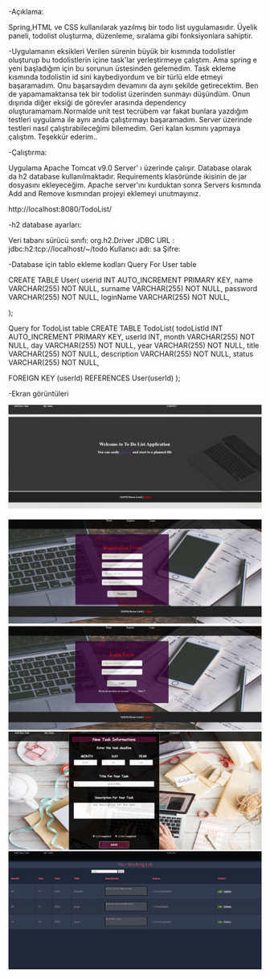 -Açıklama:

Spring,HTML ve CSS kullanılarak yazılmış bir todo list uygulamasıdır. Üyelik paneli, todolist oluşturma, düzenleme, sıralama gibi fonksiyonlara sahiptir.

-Uygulamanın eksikleri
Verilen sürenin büyük bir kısmında todolistler oluşturup bu todolistlerin içine task'lar yerleştirmeye çalıştım. Ama spring e yeni başladığım için bu sorunun üstesinden gelemedim. Task ekleme kısmında todolistin id sini kaybediyordum ve bir türlü elde etmeyi başaramadım. Onu başarsaydım devamını da aynı şekilde getirecektim. Ben de yapamamaktansa tek bir todolist üzerinden sunmayı düşündüm. Onun dışında diğer eksiği de görevler arasında dependency oluşturamamam.Normalde unit test tecrübem var fakat bunlara yazdığım testleri uygulama ile aynı anda çalıştırmayı başaramadım. Server üzerinde testleri nasıl çalıştırabileceğimi bilemedim. Geri kalan kısmını yapmaya çalıştım.
Teşekkür ederim..

-Çalıştırma:

Uygulama Apache Tomcat v9.0 Server' ı üzerinde çalışır. Database olarak da h2 database kullanılmaktadır. Requirements klasöründe ikisinin de jar dosyasını ekleyeceğim. Apache server'ını kurduktan sonra Servers kısmında Add and Remove kısmından projeyi eklemeyi unutmayınız. 

http://localhost:8080/TodoList/

-h2 database ayarları: 

Veri tabanı sürücü sınıfı: org.h2.Driver
JDBC URL : jdbc:h2:tcp://localhost/~/todo
Kullanıcı adı: sa
Şifre: 

-Database için tablo ekleme kodları
Query For User table

CREATE TABLE User(
  userid INT AUTO_INCREMENT PRIMARY KEY,
  name VARCHAR(255) NOT NULL,
  surname VARCHAR(255) NOT NULL,
  password VARCHAR(255) NOT NULL,
  loginName VARCHAR(255) NOT NULL,

);

Query for TodoList table
CREATE TABLE TodoList(
  todoListId INT AUTO_INCREMENT PRIMARY KEY,
  userId INT,
  month VARCHAR(255) NOT NULL,
  day VARCHAR(255) NOT NULL,
  year VARCHAR(255) NOT NULL,
  title VARCHAR(255) NOT NULL,
  description VARCHAR(255) NOT NULL,
  status VARCHAR(255) NOT NULL,

FOREIGN KEY (userId) REFERENCES User(userId)
);

-Ekran görüntüleri

<img src="src/main/webapp/static/images/1.PNG" width="600"/>
<img src="src/main/webapp/static/images/2.PNG" width="600"/>
<img src="src/main/webapp/static/images/3.PNG" width="600"/>
<img src="src/main/webapp/static/images/4.PNG" width="600"/>
<img src="src/main/webapp/static/images/5.PNG" width="600"/>
